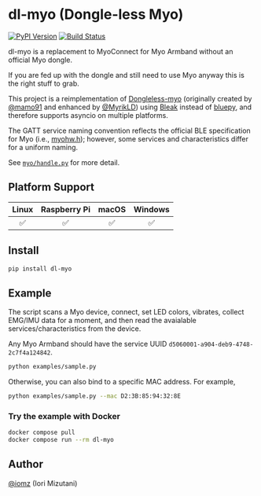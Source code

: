 # dl-myo (Dongle-less Myo)

[![PyPI Version](https://badge.fury.io/py/dl-myo.svg)](https://badge.fury.io/py/dl-myo)
[![Build Status](https://github.com/iomz/dl-myo/workflows/Build/badge.svg)](https://github.com/iomz/dl-myo/actions?query=workflow%3ABuild)

dl-myo is a replacement to MyoConnect for Myo Armband without an official Myo dongle.

If you are fed up with the dongle and still need to use Myo anyway this is the right stuff to grab.

This project is a reimplementation of [Dongleless-myo](https://github.com/iomz/Dongleless-myo) (originally created by [@mamo91](https://github.com/mamo91) and enhanced by [@MyrikLD](https://github.com/MyrikLD)) using [Bleak](https://github.com/hbldh/bleak) instead of [bluepy](https://github.com/IanHarvey/bluepy), and therefore supports asyncio on multiple platforms.

The GATT service naming convention reflects the official BLE specification for Myo (i.e., [myohw.h](https://github.com/iomz/myo-bluetooth/blob/master/myohw.h)); however, some services and characteristics differ for a uniform naming.

See [`myo/handle.py`](https://github.com/iomz/dl-myo/blob/main/myo/handle.py) for more detail.

## Platform Support

| Linux | Raspberry Pi | macOS | Windows |
| :---: | :----------: | :---: | :-----: |
|  ✅   |      ✅      |  ✅   |   ✅    |

## Install

```bash
pip install dl-myo
```

## Example

The script scans a Myo device, connect, set LED colors, vibrates, collect EMG/IMU data for a moment, and then read the avaialable services/characteristics from the device.

Any Myo Armband should have the service UUID `d5060001-a904-deb9-4748-2c7f4a124842`.

```bash
python examples/sample.py
```

Otherwise, you can also bind to a specific MAC address. For example,

```bash
python examples/sample.py --mac D2:3B:85:94:32:8E
```

### Try the example with Docker

```bash
docker compose pull
docker compose run --rm dl-myo
```

## Author

[@iomz](https://github.com/iomz) (Iori Mizutani)
